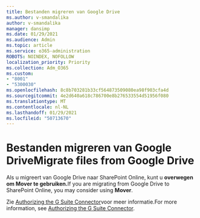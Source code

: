 ```yaml
---
title: Bestanden migreren van Google Drive
ms.author: v-smandalika
author: v-smandalika
manager: dansimp
ms.date: 01/29/2021
ms.audience: Admin
ms.topic: article
ms.service: o365-administration
ROBOTS: NOINDEX, NOFOLLOW
localization_priority: Priority
ms.collection: Adm_O365
ms.custom:
- "8001"
- "5300030"
ms.openlocfilehash: 8c8b703281b33cf564873509080ea98f903cfa4d
ms.sourcegitcommit: 4e2d640a618c786700e8b276533554d51956f080
ms.translationtype: MT
ms.contentlocale: nl-NL
ms.lasthandoff: 01/29/2021
ms.locfileid: "50713670"
---
```

# <a name="migrate-files-from-google-drive"></a><span data-ttu-id="251e4-102">Bestanden migreren van Google Drive</span><span class="sxs-lookup"><span data-stu-id="251e4-102">Migrate files from Google Drive</span></span>

<span data-ttu-id="251e4-103">Als u migreert van Google Drive naar SharePoint Online, kunt u **overwegen om Mover te gebruiken.**</span><span class="sxs-lookup"><span data-stu-id="251e4-103">If you are migrating from Google Drive to SharePoint Online, you may consider using **Mover**.</span></span>

<span data-ttu-id="251e4-104">Zie [Authorizing the G Suite Connector](https://docs.microsoft.com/sharepointmigration/mover-gsuite)voor meer informatie.</span><span class="sxs-lookup"><span data-stu-id="251e4-104">For more information, see [Authorizing the G Suite Connector](https://docs.microsoft.com/sharepointmigration/mover-gsuite).</span></span>
